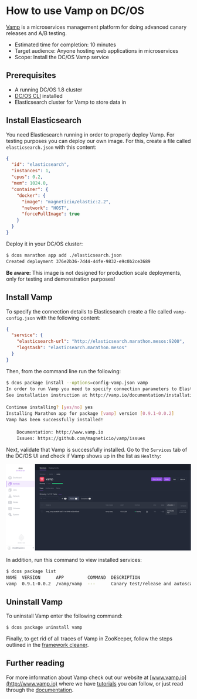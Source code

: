 # How to use Vamp on DC/OS 

[Vamp](http://www.vamp.io) is a microservices management platform for doing advanced canary releases and A/B testing.

- Estimated time for completion: 10 minutes
- Target audience: Anyone hosting web applications in microservices
- Scope: Install the DC/OS Vamp service


## Prerequisites

- A running DC/OS 1.8 cluster
- [DC/OS CLI](https://dcos.io/docs/1.8/usage/cli/install/) installed
- Elasticsearch cluster for Vamp to store data in

## Install Elasticsearch

You need Elasticsearch running in order to properly deploy Vamp. For testing purposes you can deploy our own image. For this, create a file called `elasticsearch.json` with this content:

```json
{
  "id": "elasticsearch",
  "instances": 1,
  "cpus": 0.2,
  "mem": 1024.0,
  "container": {
    "docker": {
      "image": "magneticio/elastic:2.2",
      "network": "HOST",
      "forcePullImage": true
    }
  }
}
```

Deploy it in your DC/OS cluster:

```bash
$ dcos marathon app add ./elasticsearch.json
Created deployment 376e2b36-7d44-44fe-9832-e9c0b2ce3689
```

**Be aware:** This image is not designed for production scale deployments, only for testing and demonstration purposes! 


## Install Vamp

To specify the connection details to Elasticsearch create a file called `vamp-config.json` with the following content:

```json
{
  "service": {
    "elasticsearch-url": "http://elasticsearch.marathon.mesos:9200",
    "logstash": "elasticsearch.marathon.mesos"
  }
}
```

Then, from the command line run the following:

```bash
$ dcos package install --options=config-vamp.json vamp
In order to run Vamp you need to specify connection parameters to Elasticsearch and Logstash.
See installation instruction at http://vamp.io/documentation/installation/dcos/

Continue installing? [yes/no] yes
Installing Marathon app for package [vamp] version [0.9.1-0.0.2]
Vamp has been successfully installed!

    Documentation: http://www.vamp.io
    Issues: https://github.com/magneticio/vamp/issues
```

Next, validate that Vamp is successfully installed. Go to the `Services` tab of the DC/OS UI and check if Vamp shows up in the list as `Healthy`:

![Services](img/services.png)

In addition, run this command to view installed services:

```bash
$ dcos package list
NAME  VERSION      APP         COMMAND  DESCRIPTION                                             
vamp  0.9.1-0.0.2  /vamp/vamp  ---      Canary test/release and autoscaling platform for DC/OS  

```


## Uninstall Vamp

To uninstall Vamp enter the following command:

```bash
$ dcos package uninstall vamp
```

Finally, to get rid of all traces of Vamp in ZooKeeper, follow the steps outlined in the [framework cleaner](https://docs.mesosphere.com/1.8/usage/managing-services/uninstall/#framework-cleaner).


## Further reading

For more information about Vamp check out our website at [www.vamp.io](http://www.vamp.io) where we have [tutorials](http://vamp.io/documentation/tutorials/) you can follow, or just read through the [documentation](http://vamp.io/documentation/how-vamp-works/architecture-and-components/).
